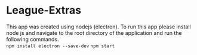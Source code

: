 # League-Extras
This app was created using nodejs (electron). To run this app please install node js and navigate to the root directory of the application and run the following commands.
<br />
`npm install electron --save-dev`
`npm start`
